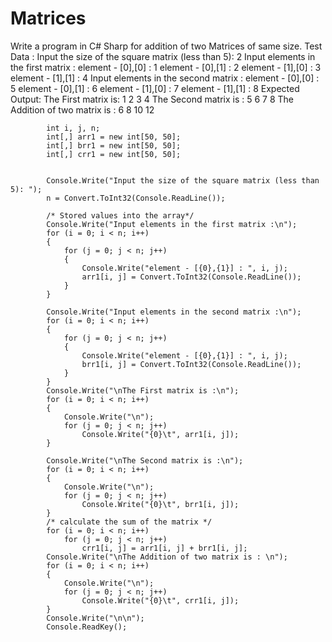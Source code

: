 # Matrices
 Write a program in C# Sharp for addition of two Matrices of same size.
Test Data :
Input the size of the square matrix (less than 5): 2
Input elements in the first matrix :
element - [0],[0] : 1
element - [0],[1] : 2
element - [1],[0] : 3
element - [1],[1] : 4
Input elements in the second matrix :
element - [0],[0] : 5
element - [0],[1] : 6
element - [1],[0] : 7
element - [1],[1] : 8
Expected Output:
The First matrix is:
1 2
3 4
The Second matrix is :
5 6
7 8
The Addition of two matrix is :
6 8
10 12

            int i, j, n;
            int[,] arr1 = new int[50, 50];
            int[,] brr1 = new int[50, 50];
            int[,] crr1 = new int[50, 50];


            Console.Write("Input the size of the square matrix (less than 5): ");
            n = Convert.ToInt32(Console.ReadLine());

            /* Stored values into the array*/
            Console.Write("Input elements in the first matrix :\n");
            for (i = 0; i < n; i++)
            {
                for (j = 0; j < n; j++)
                {
                    Console.Write("element - [{0},{1}] : ", i, j);
                    arr1[i, j] = Convert.ToInt32(Console.ReadLine());
                }
            }

            Console.Write("Input elements in the second matrix :\n");
            for (i = 0; i < n; i++)
            {
                for (j = 0; j < n; j++)
                {
                    Console.Write("element - [{0},{1}] : ", i, j);
                    brr1[i, j] = Convert.ToInt32(Console.ReadLine());
                }
            }
            Console.Write("\nThe First matrix is :\n");
            for (i = 0; i < n; i++)
            {
                Console.Write("\n");
                for (j = 0; j < n; j++)
                    Console.Write("{0}\t", arr1[i, j]);
            }

            Console.Write("\nThe Second matrix is :\n");
            for (i = 0; i < n; i++)
            {
                Console.Write("\n");
                for (j = 0; j < n; j++)
                    Console.Write("{0}\t", brr1[i, j]);
            }
            /* calculate the sum of the matrix */
            for (i = 0; i < n; i++)
                for (j = 0; j < n; j++)
                    crr1[i, j] = arr1[i, j] + brr1[i, j];
            Console.Write("\nThe Addition of two matrix is : \n");
            for (i = 0; i < n; i++)
            {
                Console.Write("\n");
                for (j = 0; j < n; j++)
                    Console.Write("{0}\t", crr1[i, j]);
            }
            Console.Write("\n\n");
            Console.ReadKey();
